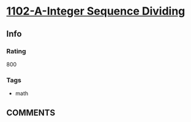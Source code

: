 # [1102-A-Integer Sequence Dividing](https://codeforces.com/problemset/problem/1102/A)

## Info

### Rating

800

### Tags

- math

## __COMMENTS__

> 
